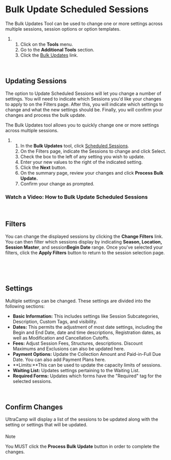 # Bulk Update Scheduled Sessions
The Bulk Updates Tool can be used to change one or more settings across multiple sessions, session options or option templates.


1. 1. Click on the **Tools** menu.
	2. Go to the **Additional Tools** section.
	3. Click the [Bulk Updates](https://www.ultracamp.com/admin/bulkUpdates/updateType.aspx) link.


 


## Updating Sessions


The option to Update Scheduled Sessions will let you change a number of settings. You will need to indicate which Sessions you'd like your changes to apply to on the Filters page. After this, you will indicate which settings to change and what the new settings should be. Finally, you will confirm your changes and process the bulk update.


The Bulk Updates tool allows you to quickly change one or more settings across multiple sessions.


1. 1. In the **Bulk Updates** tool, click [Scheduled Sessions](https://www.ultracamp.com/admin/bulkUpdates/bulkUpdate_sessions.aspx).
	2. On the Filters page, indicate the Sessions to change and click Select.
	3. Check the box to the left of any setting you wish to update.
	4. Enter your new values to the right of the indicated setting.
	5. Click the **Next** button.
	6. On the summary page, review your changes and click **Process Bulk Update.**
	7. Confirm your change as prompted.


### Watch a Video: How to Bulk Update Scheduled Sessions



 


## Filters


You can change the displayed sessions by clicking the **Change Filters** link. You can then filter which sessions display by indicating **Season, Location, Session Master**, and session**Begin Date** range. Once you've selected your filters, click the **Apply Filters** button to return to the session selection page.


 





 


## Settings


Multiple settings can be changed. These settings are divided into the following sections:


* **Basic Information:** This includes settings like Session Subcategories, Description, Custom Tags, and visibility.
* **Dates:** This permits the adjustment of most date settings, including the Begin and End Date, date and time descriptions, Registration dates, as well as Modification and Cancellation Cutoffs.
* **Fees:** Adjust Session Fees, Structures, descriptions. Discount Maximums and Exclusions can also be updated here.
* **Payment Options:** Update the Collection Amount and Paid-in-Full Due Date. You can also add Payment Plans here.
* **Limits:**This can be used to update the capacity limits of sessions.
* **Waiting List:** Updates settings pertaining to the Waiting List.
* **Required Forms:** Updates which forms have the "Required" tag for the selected sessions.


 


## Confirm Changes


UltraCamp will display a list of the sessions to be updated along with the setting or settings that will be updated.



#### 
 Note


You MUST click the **Process Bulk Update** button in order to complete the changes.



  
  



  
  


